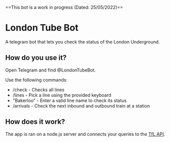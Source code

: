 ==This bot is a work in progress (Dated: 25/05/2022)==

# London Tube Bot
A telegram bot that lets you check the status of the London Underground.

## How do you use it?
Open Telegram and find @LondonTubeBot.

Use the following commands:
- /check - Checks all lines
- /lines - Pick a line using the provided keyboard
- "Bakerloo" - Enter a valid line name to check its status
- /arrivals - Check the next inbound and outbound train at a station

## How does it work?
The app is ran on a node.js server and connects your queries to the [TfL API](https://api.tfl.gov.uk/).